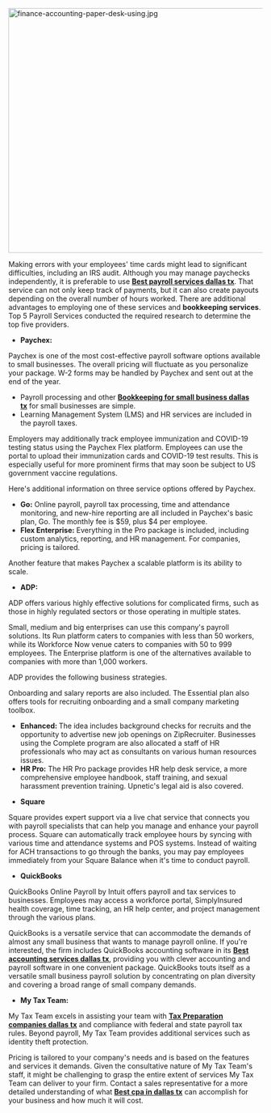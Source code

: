 <p><span style="font-weight: 400;"><img src="https://mms.instructure.com/courses/20253/files/40658/preview" alt="finance-accounting-paper-desk-using.jpg" width="726" height="484" /></span></p>
<p><span style="font-weight: 400;">Making errors with your employees' time cards might lead to significant difficulties, including an IRS audit. Although you may manage paychecks independently, it is preferable to use <strong><a class="inline_disabled" href="https://mytaxteaminc.com/payroll-services-dallas-tx/" target="_blank" rel="noopener noreferrer">Best payroll services dallas tx</a></strong></span><span style="font-weight: 400;">. That service can not only keep track of payments, but it can also create payouts depending on the overall number of hours worked. There are additional advantages to employing one of these services and </span><strong>bookkeeping services</strong><span style="font-weight: 400;">. Top 5 Payroll Services conducted the required research to determine the top five providers.</span></p>
<ul>
    <li aria-level="1"><strong>Paychex:</strong></li>
</ul>
<p><span style="font-weight: 400;">Paychex is one of the most cost-effective payroll software options available to small businesses. The overall pricing will fluctuate as you personalize your package. W-2 forms may be handled by Paychex and sent out at the end of the year.</span></p>
<ul>
    <li style="font-weight: 400;" aria-level="1"><span style="font-weight: 400;">Payroll processing and other <strong><a class="inline_disabled" href="https://mytaxteaminc.com/bookkeeping-services-dallas-tx/" target="_blank" rel="noopener noreferrer">Bookkeeping for small business dallas tx</a></strong></span><span style="font-weight: 400;">&nbsp;for small businesses are simple.</span></li>
    <li style="font-weight: 400;" aria-level="1"><span style="font-weight: 400;">Learning Management System (LMS) and HR services are included in the payroll taxes.</span></li>
</ul>
<p><span style="font-weight: 400;">Employers may additionally track employee immunization and COVID-19 testing status using the Paychex Flex platform. Employees can use the portal to upload their immunization cards and COVID-19 test results. This is especially useful for more prominent firms that may soon be subject to US government vaccine regulations.</span></p>
<p><span style="font-weight: 400;">Here's additional information on three service options offered by Paychex.</span></p>
<ul>
    <li style="font-weight: 400;" aria-level="1"><strong>Go:</strong><span style="font-weight: 400;"> Online payroll, payroll tax processing, time and attendance monitoring, and new-hire reporting are all included in Paychex's basic plan, Go. The monthly fee is $59, plus $4 per employee.</span></li>
    <li style="font-weight: 400;" aria-level="1"><strong>Flex Enterprise:</strong><span style="font-weight: 400;"> Everything in the Pro package is included, including custom analytics, reporting, and HR management. For companies, pricing is tailored.</span></li>
</ul>
<p><span style="font-weight: 400;">Another feature that makes Paychex a scalable platform is its ability to scale.&nbsp;</span></p>
<ul>
    <li aria-level="1"><strong>ADP:&nbsp;</strong></li>
</ul>
<p><span style="font-weight: 400;">ADP offers various highly effective solutions for complicated firms, such as those in highly regulated sectors or those operating in multiple states.</span></p>
<p><span style="font-weight: 400;">Small, medium and big enterprises can use this company's payroll solutions. Its Run platform caters to companies with less than 50 workers, while its Workforce Now venue caters to companies with 50 to 999 employees. The Enterprise platform is one of the alternatives available to companies with more than 1,000 workers.</span></p>
<p><span style="font-weight: 400;">ADP provides the following business strategies.&nbsp;</span></p>
<p><span style="font-weight: 400;">Onboarding and salary reports are also included. The Essential plan also offers tools for recruiting onboarding and a small company marketing toolbox.</span></p>
<ul>
    <li style="font-weight: 400;" aria-level="1"><strong>Enhanced: </strong><span style="font-weight: 400;">The idea includes background checks for recruits and the opportunity to advertise new job openings on ZipRecruiter. Businesses using the Complete program are also allocated a staff of HR professionals who may act as consultants on various human resources issues.</span></li>
    <li style="font-weight: 400;" aria-level="1"><strong>HR Pro:</strong><span style="font-weight: 400;"> The HR Pro package provides HR help desk service, a more comprehensive employee handbook, staff training, and sexual harassment prevention training. Upnetic's legal aid is also covered.</span></li>
</ul>
<ul>
    <li aria-level="1"><strong>Square</strong></li>
</ul>
<p><span style="font-weight: 400;">Square provides expert support via a live chat service that connects you with payroll specialists that can help you manage and enhance your payroll process. Square can automatically track employee hours by syncing with various time and attendance systems and POS systems. Instead of waiting for ACH transactions to go through the banks, you may pay employees immediately from your Square Balance when it's time to conduct payroll.</span></p>
<ul>
    <li aria-level="1"><strong>QuickBooks&nbsp;</strong></li>
</ul>
<p><span style="font-weight: 400;">QuickBooks Online Payroll by Intuit offers payroll and tax services to businesses. Employees may access a workforce portal, SimplyInsured health coverage, time tracking, an HR help center, and project management through the various plans.&nbsp;</span></p>
<p><span style="font-weight: 400;">QuickBooks is a versatile service that can accommodate the demands of almost any small business that wants to manage payroll online. If you're interested, the firm includes QuickBooks accounting software in its <strong><a class="inline_disabled" href="https://mytaxteaminc.com/professional-accounting-services-dallas-tx/" target="_blank" rel="noopener noreferrer">Best accounting services dallas tx</a></strong>, providing you with clever accounting and payroll software in one convenient package. QuickBooks touts itself as a versatile small business payroll solution by concentrating on plan diversity and covering a broad range of small company demands.</span></p>
<ul>
    <li aria-level="1"><strong>My Tax Team:</strong></li>
</ul>
<p><span style="font-weight: 400;">My Tax Team excels in assisting your team with <strong><a class="inline_disabled" href="https://mytaxteaminc.com/tax-preparation-services-dallas-tx/" target="_blank" rel="noopener noreferrer">Tax Preparation companies dallas tx</a></strong></span><span style="font-weight: 400;">&nbsp;and compliance with federal and state payroll tax rules. Beyond payroll, My Tax Team provides additional services such as identity theft protection.</span></p>
<p><span style="font-weight: 400;">Pricing is tailored to your company's needs and is based on the features and services it demands. Given the consultative nature of My Tax Team's staff, it might be challenging to grasp the entire extent of services My Tax Team can deliver to your firm. Contact a sales representative for a more detailed understanding of what <strong><a class="inline_disabled" href="https://mytaxteaminc.com/" target="_blank" rel="noopener noreferrer">Best cpa in dallas tx</a></strong></span><span style="font-weight: 400;">&nbsp;can accomplish for your business and how much it will cost.</span></p>

